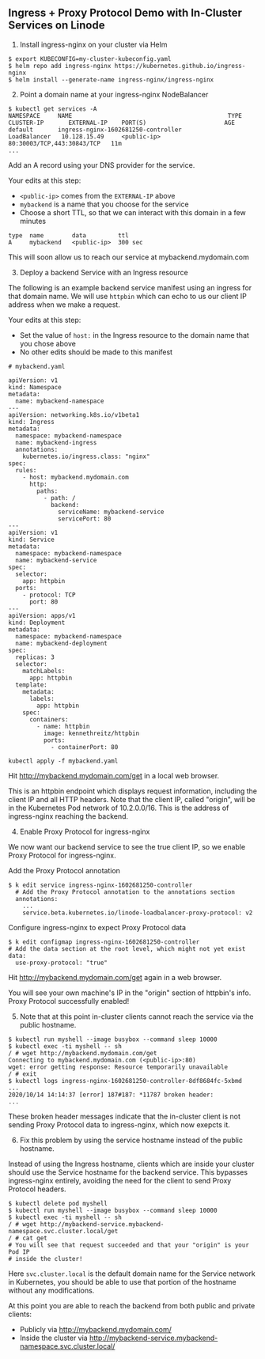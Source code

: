 ## Ingress + Proxy Protocol Demo with In-Cluster Services on Linode

1. Install ingress-nginx on your cluster via Helm

```
$ export KUBECONFIG=my-cluster-kubeconfig.yaml
$ helm repo add ingress-nginx https://kubernetes.github.io/ingress-nginx
$ helm install --generate-name ingress-nginx/ingress-nginx
```

2. Point a domain name at your ingress-nginx NodeBalancer

```
$ kubectl get services -A
NAMESPACE     NAME                                            TYPE           CLUSTER-IP       EXTERNAL-IP    PORT(S)                      AGE
default       ingress-nginx-1602681250-controller             LoadBalancer   10.128.15.49     <public-ip>   80:30003/TCP,443:30843/TCP   11m
...
```

Add an A record using your DNS provider for the service.

Your edits at this step:

* `<public-ip>` comes from the `EXTERNAL-IP` above
* `mybackend` is a name that you choose for the service
* Choose a short TTL, so that we can interact with this domain in a few minutes

```
type  name        data         ttl
A     mybackend   <public-ip>  300 sec
```

This will soon allow us to reach our service at mybackend.mydomain.com

3. Deploy a backend Service with an Ingress resource

The following is an example backend service manifest using an ingress for that domain name. We will use `httpbin` which can echo to us our client IP address when we make a request.

Your edits at this step:

* Set the value of `host:` in the Ingress resource to the domain name that you chose above
* No other edits should be made to this manifest

```
# mybackend.yaml

apiVersion: v1
kind: Namespace
metadata:
  name: mybackend-namespace
---
apiVersion: networking.k8s.io/v1beta1
kind: Ingress
metadata:
  namespace: mybackend-namespace
  name: mybackend-ingress
  annotations:
    kubernetes.io/ingress.class: "nginx"
spec:
  rules:
    - host: mybackend.mydomain.com
      http:
        paths:
          - path: /
            backend:
              serviceName: mybackend-service
              servicePort: 80
---
apiVersion: v1
kind: Service
metadata:
  namespace: mybackend-namespace
  name: mybackend-service
spec:
  selector:
    app: httpbin
  ports:
    - protocol: TCP
      port: 80
---
apiVersion: apps/v1
kind: Deployment
metadata:
  namespace: mybackend-namespace
  name: mybackend-deployment
spec:
  replicas: 3
  selector:
    matchLabels:
      app: httpbin
  template:
    metadata:
      labels:
        app: httpbin
    spec:
      containers:
        - name: httpbin
          image: kennethreitz/httpbin
          ports:
            - containerPort: 80
```

```
kubectl apply -f mybackend.yaml
```

Hit http://mybackend.mydomain.com/get in a local web browser.

This is an httpbin endpoint which displays request information, including the client IP and all HTTP headers. Note that the client IP, called "origin", will be in the Kubernetes Pod network of 10.2.0.0/16. This is the address of ingress-nginx reaching the backend.

4. Enable Proxy Protocol for ingress-nginx

We now want our backend service to see the true client IP, so we enable Proxy Protocol for ingress-nginx.

Add the Proxy Protocol annotation

```
$ k edit service ingress-nginx-1602681250-controller
  # Add the Proxy Protocol annotation to the annotations section
  annotations:
    ...
    service.beta.kubernetes.io/linode-loadbalancer-proxy-protocol: v2
```

Configure ingress-nginx to expect Proxy Protocol data

```
$ k edit configmap ingress-nginx-1602681250-controller
# Add the data section at the root level, which might not yet exist
data:
  use-proxy-protocol: "true"
```

Hit http://mybackend.mydomain.com/get again in a web browser.

You will see your own machine's IP in the "origin" section of httpbin's info. Proxy Protocol successfully enabled!

5. Note that at this point in-cluster clients cannot reach the service via the public hostname.

```
$ kubectl run myshell --image busybox --command sleep 10000
$ kubectl exec -ti myshell -- sh
/ # wget http://mybackend.mydomain.com/get
Connecting to mybackend.mydomain.com (<public-ip>:80)
wget: error getting response: Resource temporarily unavailable
/ # exit
$ kubectl logs ingress-nginx-1602681250-controller-8df8684fc-5xbmd
...
2020/10/14 14:14:37 [error] 187#187: *11787 broken header:
...
```

These broken header messages indicate that the in-cluster client is not sending Proxy Protocol data to ingress-nginx, which now exepcts it.

6. Fix this problem by using the service hostname instead of the public hostname.

Instead of using the Ingress hostname, clients which are inside your cluster should use the Service hostname for the backend service. This bypasses ingress-nginx entirely, avoiding the need for the client to send Proxy Protocol headers.

```
$ kubectl delete pod myshell
$ kubectl run myshell --image busybox --command sleep 10000
$ kubectl exec -ti myshell -- sh
/ # wget http://mybackend-service.mybackend-namespace.svc.cluster.local/get
/ # cat get
# You will see that request succeeded and that your "origin" is your Pod IP
# inside the cluster!
```

Here `svc.cluster.local` is the default domain name for the Service network in Kubernetes, you should be able to use that portion of the hostname without any modifications.

At this point you are able to reach the backend from both public and private clients:

* Publicly via http://mybackend.mydomain.com/
* Inside the cluster via http://mybackend-service.mybackend-namespace.svc.cluster.local/
